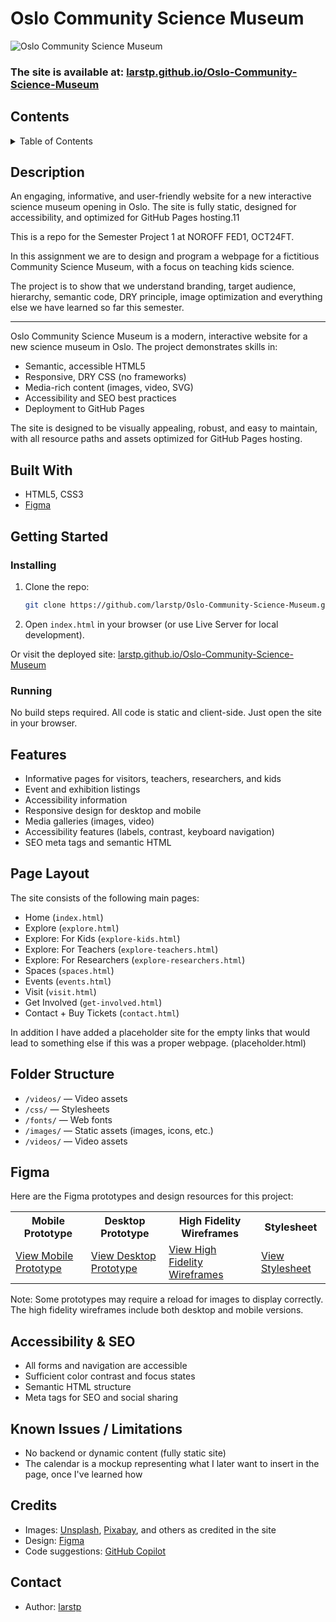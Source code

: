 # Oslo Community Science Museum

![Oslo Community Science Museum](https://github.com/user-attachments/assets/7e6efc08-d5bd-4a8f-adcf-80d59f34cf38)

### The site is available at: [larstp.github.io/Oslo-Community-Science-Museum](https://larstp.github.io/Oslo-Community-Science-Museum)

## Contents

<details>
	<summary>Table of Contents</summary>

- [Description](#description)
- [Built With](#built-with)
- [Getting Started](#getting-started)
  - [Installing](#installing)
  - [Running](#running)
- [Features](#features)
- [Page Layout](#page-layout)
- [Folder Structure](#folder-structure)
- [Figma](#figma)
- [Accessibility & SEO](#accessibility--seo)
- [Known Issues / Limitations](#known-issues--limitations)
- [Credits](#credits)
- [Contact](#contact)

</details>

## Description

An engaging, informative, and user-friendly website for a new interactive science museum opening in Oslo. The site is fully static, designed for accessibility, and optimized for GitHub Pages hosting.11

This is a repo for the Semester Project 1 at NOROFF FED1, OCT24FT.

In this assignment we are to design and program a webpage for a fictitious Community Science Museum, with a focus on teaching kids science.

The project is to show that we understand branding, target audience, hierarchy, semantic code, DRY principle, image optimization and everything else we have learned so far this semester.

---

Oslo Community Science Museum is a modern, interactive website for a new science museum in Oslo. The project demonstrates skills in:

- Semantic, accessible HTML5
- Responsive, DRY CSS (no frameworks)
- Media-rich content (images, video, SVG)
- Accessibility and SEO best practices
- Deployment to GitHub Pages

The site is designed to be visually appealing, robust, and easy to maintain, with all resource paths and assets optimized for GitHub Pages hosting.

## Built With

- HTML5, CSS3
- [Figma](#figma)

## Getting Started

### Installing

1. Clone the repo:

   ```bash
   git clone https://github.com/larstp/Oslo-Community-Science-Museum.git
   ```

2. Open `index.html` in your browser (or use Live Server for local development).

Or visit the deployed site: [larstp.github.io/Oslo-Community-Science-Museum](https://larstp.github.io/Oslo-Community-Science-Museum)

### Running

No build steps required. All code is static and client-side. Just open the site in your browser.

## Features

- Informative pages for visitors, teachers, researchers, and kids
- Event and exhibition listings
- Accessibility information
- Responsive design for desktop and mobile
- Media galleries (images, video)
- Accessibility features (labels, contrast, keyboard navigation)
- SEO meta tags and semantic HTML

## Page Layout

The site consists of the following main pages:

- Home (`index.html`)
- Explore (`explore.html`)
- Explore: For Kids (`explore-kids.html`)
- Explore: For Teachers (`explore-teachers.html`)
- Explore: For Researchers (`explore-researchers.html`)
- Spaces (`spaces.html`)
- Events (`events.html`)
- Visit (`visit.html`)
- Get Involved (`get-involved.html`)
- Contact + Buy Tickets (`contact.html`)

In addition I have added a placeholder site for the empty links that would lead to something else if this was a proper webpage. (placeholder.html)

## Folder Structure

- `/videos/` — Video assets
- `/css/` — Stylesheets
- `/fonts/` — Web fonts
- `/images/` — Static assets (images, icons, etc.)
- `/videos/` — Video assets

## Figma

Here are the Figma prototypes and design resources for this project:

<table>
  <tr>
    <th>Mobile Prototype</th>
    <th>Desktop Prototype</th>
    <th>High Fidelity Wireframes</th>
    <th>Stylesheet</th>
  </tr>
  <tr>
    <td><a href="https://www.figma.com/proto/NSk6DcGam0t8CFTEnpJ6B2/Community-Science-Museum?page-id=1%3A2&node-id=485-4714&viewport=503%2C-30%2C0.04&t=9PVYdDr14Faciwtl-1&scaling=min-zoom&content-scaling=fixed&starting-point-node-id=485%3A4715">View Mobile Prototype</a></td>
    <td><a href="https://www.figma.com/proto/NSk6DcGam0t8CFTEnpJ6B2/Community-Science-Museum?page-id=0%3A1&node-id=23-154&viewport=228%2C120%2C0.11&t=PwOO4lpgwm8r68Vq-1&scaling=min-zoom&content-scaling=fixed&starting-point-node-id=23%3A154">View Desktop Prototype</a></td>
    <td><a href="https://www.figma.com/proto/NSk6DcGam0t8CFTEnpJ6B2/Community-Science-Museum?page-id=1%3A4&node-id=1-5&viewport=50%2C270%2C0.4&t=q8RU30LNH2h4Nr3h-1&scaling=contain&content-scaling=fixed">View High Fidelity Wireframes</a></td>
    <td><a href="https://www.figma.com/proto/NSk6DcGam0t8CFTEnpJ6B2/Community-Science-Museum?node-id=1311-2849&t=tvEd0fUZ8vEv4lZ1-1&scaling=min-zoom&content-scaling=fixed&page-id=631%3A1776">View Stylesheet</a></td>
  </tr>
</table>

Note: Some prototypes may require a reload for images to display correctly. The high fidelity wireframes include both desktop and mobile versions.

## Accessibility & SEO

- All forms and navigation are accessible
- Sufficient color contrast and focus states
- Semantic HTML structure
- Meta tags for SEO and social sharing

## Known Issues / Limitations

- No backend or dynamic content (fully static site)
- The calendar is a mockup representing what I later want to insert in the page, once I've learned how

## Credits

- Images: [Unsplash](https://unsplash.com), [Pixabay](https://pixabay.com), and others as credited in the site
- Design: [Figma](https://figma.com)
- Code suggestions: [GitHub Copilot](https://github.com/features/copilot)

## Contact

- Author: [larstp](https://github.com/larstp)
